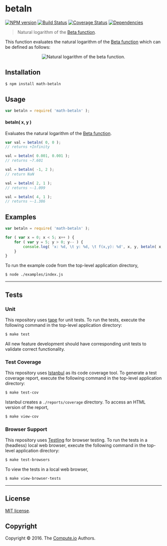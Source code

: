 betaln
===
[![NPM version][npm-image]][npm-url] [![Build Status][build-image]][build-url] [![Coverage Status][coverage-image]][coverage-url] [![Dependencies][dependencies-image]][dependencies-url]

> Natural logarithm of the [Beta function][beta-function].

This function evaluates the natural logarithm of the [Beta function][beta-function] which can be defined as follows:

<div class="equation" align="center" data-raw-text="\ln \operatorname{Beta}(x,y)= \ln \Gamma(x) + \ln \Gamma(y) - \ln \Gamma(x+y)" data-equation="eq:betaln_function">
	<img src="https://cdn.rawgit.com/compute-io/betaln/3df019ad7e83d93d7e9f31b90a6f9c52a2cb377f/docs/img/eqn.svg" alt="Natural logarithm of the beta function.">
	<br>
</div>



## Installation

``` bash
$ npm install math-betaln
```


## Usage

``` javascript
var betaln = require( 'math-betaln' );
```


#### betaln( x, y )

Evaluates the natural logarithm of the [Beta function][beta-function].

``` javascript
var val = betaln( 0, 0 );
// returns +Infinity

val = betaln( 0.001, 0.001 );
// returns ~7.601

val = betaln( -1, 2 );
// return NaN

val = betaln( 2, 1 );
// returns ~-1.099

val = betaln( 4, 1 );
// returns ~-1.386
```


## Examples

``` javascript
var betaln = require( 'math-betaln' );

for ( var x = 0; x < 5; x++ ) {
	for ( var y = 5; y > 0; y-- ) {
		console.log( 'x: %d, \t y: %d, \t f(x,y): %d', x, y, betaln( x, y ) );
	}
}

```

To run the example code from the top-level application directory,

``` bash
$ node ./examples/index.js
```


---
## Tests

### Unit

This repository uses [tape][tape] for unit tests. To run the tests, execute the following command in the top-level application directory:

``` bash
$ make test
```

All new feature development should have corresponding unit tests to validate correct functionality.


### Test Coverage

This repository uses [Istanbul][istanbul] as its code coverage tool. To generate a test coverage report, execute the following command in the top-level application directory:

``` bash
$ make test-cov
```

Istanbul creates a `./reports/coverage` directory. To access an HTML version of the report,

``` bash
$ make view-cov
```


### Browser Support

This repository uses [Testling][testling] for browser testing. To run the tests in a (headless) local web browser, execute the following command in the top-level application directory:

``` bash
$ make test-browsers
```

To view the tests in a local web browser,

``` bash
$ make view-browser-tests
```

<!-- [![browser support][browsers-image]][browsers-url] -->


---
## License

[MIT license](http://opensource.org/licenses/MIT).


## Copyright

Copyright &copy; 2016. The [Compute.io][compute-io] Authors.


[npm-image]: http://img.shields.io/npm/v/math-betaln.svg
[npm-url]: https://npmjs.org/package/math-betaln

[build-image]: http://img.shields.io/travis/math-io/betaln/master.svg
[build-url]: https://travis-ci.org/math-io/betaln

[coverage-image]: https://img.shields.io/codecov/c/github/math-io/betaln/master.svg
[coverage-url]: https://codecov.io/github/math-io/betaln?branch=master

[dependencies-image]: http://img.shields.io/david/math-io/betaln.svg
[dependencies-url]: https://david-dm.org/math-io/betaln

[dev-dependencies-image]: http://img.shields.io/david/dev/math-io/betaln.svg
[dev-dependencies-url]: https://david-dm.org/dev/math-io/betaln

[github-issues-image]: http://img.shields.io/github/issues/math-io/betaln.svg
[github-issues-url]: https://github.com/math-io/betaln/issues

[tape]: https://github.com/substack/tape
[istanbul]: https://github.com/gotwarlost/istanbul
[testling]: https://ci.testling.com

[beta-function]: http://en.wikipedia.org/wiki/Beta_function
[compute-io]: https://github.com/compute-io/
[gamma-function]: https://en.wikipedia.org/wiki/Gamma_function
